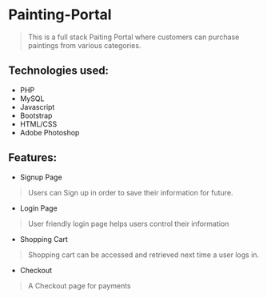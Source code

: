 # Painting-Portal
> This is a full stack Paiting Portal where customers can purchase paintings from various categories.
## Technologies used:
- PHP
- MySQL
- Javascript
- Bootstrap
- HTML/CSS
- Adobe Photoshop
 ## Features:
 - Signup Page
 > Users can Sign up in order to save their information for future.
 - Login Page
 > User friendly login page helps users control their information
 - Shopping Cart
 > Shopping cart can be accessed and retrieved next time a user logs in.
 - Checkout
 > A Checkout page for payments
